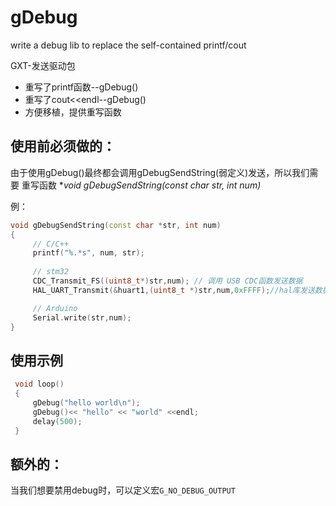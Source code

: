 # gDebug
write a debug lib to replace the self-contained printf/cout

GXT-发送驱动包

 * 重写了printf函数--gDebug()
 * 重写了cout<<endl--gDebug()
 * 方便移植，提供重写函数

## 使用前必须做的：

由于使用gDebug()最终都会调用gDebugSendString(弱定义)发送，所以我们需要
重写函数 **void gDebugSendString(const char *str, int num)**

例：

```c++
void gDebugSendString(const char *str, int num)
{
     // C/C++
     printf("%.*s", num, str);
     
     // stm32
     CDC_Transmit_FS((uint8_t*)str,num); // 调用 USB CDC函数发送数据
     HAL_UART_Transmit(&huart1,(uint8_t *)str,num,0xFFFF);//hal库发送数据

     // Arduino
     Serial.write(str,num);
}
```

##  使用示例

```c++
 void loop()
 {
     gDebug("hello world\n");
     gDebug()<< "hello" << "world" <<endl;
     delay(500);
 }
```

## 额外的：

当我们想要禁用debug时，可以定义宏`G_NO_DEBUG_OUTPUT`
